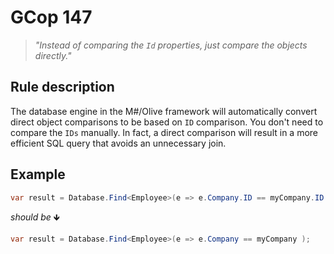 ﻿# GCop 147

> *"Instead of comparing the `Id` properties, just compare the objects directly."*

## Rule description

The database engine in the M#/Olive framework will automatically convert direct object comparisons to be based on `ID` comparison. You don't need to compare the `IDs` manually. In fact, a direct comparison will result in a more efficient SQL query that avoids an unnecessary join.

## Example

```csharp
var result = Database.Find<Employee>(e => e.Company.ID == myCompany.ID );
```

*should be* 🡻

```csharp
var result = Database.Find<Employee>(e => e.Company == myCompany );
```
